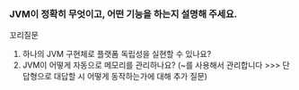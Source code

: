### JVM이 정확히 무엇이고, 어떤 기능을 하는지 설명해 주세요.

꼬리질문
1. 하나의 JVM 구현체로 플랫폼 독립성을 실현할 수 있나요?
2. JVM이 어떻게 자동으로 메모리를 관리하나요? (~를 사용해서 관리합니다 >>> 단답형으로 대답할 시 어떻게 동작하는가에 대해 추가 질문)
